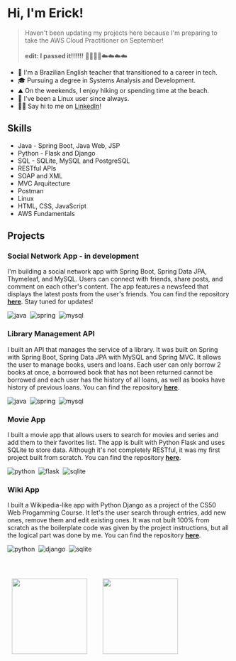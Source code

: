 # Hi, I'm Erick!

 > Haven't been updating my projects here because I'm preparing to take the AWS Cloud Practitioner on September!<br><br>
 > **edit: I passed it!!!!!!** 🥳🥳🥳🥳☁️☁️☁️☁️ 

- 🏫 I'm a Brazilian English teacher that transitioned to a career in tech.
- 🎓 Pursuing a degree in Systems Analysis and Development.
- ⛰️ On the weekends, I enjoy hiking or spending time at the beach.
- 🐧 I've been a Linux user since always.
- 🤝🏽 Say hi to me on [LinkedIn](https://www.linkedin.com/in/erickgnclvs)! 



## Skills

- Java - Spring Boot, Java Web, JSP
- Python - Flask and Django
- SQL - SQLite, MySQL and PostgreSQL
- RESTful APIs
- SOAP and XML
- MVC Arquitecture
- Postman
- Linux
- HTML, CSS, JavaScript
- AWS Fundamentals

## Projects

### Social Network App - in development
I'm building a social network app with Spring Boot, Spring Data JPA, Thymeleaf, and MySQL. Users can connect with friends, share posts, and comment on each other's content. The app features a newsfeed that displays the latest posts from the user's friends. You can find the repository **[here](https://github.com/erickgnclvs/socialnetwork)**. Stay tuned for updates!

![java](https://img.shields.io/badge/Java-ED8B00?style=for-the-badge&logo=openjdk&logoColor=white)&nbsp;
![spring](https://img.shields.io/badge/Spring-6DB33F?style=for-the-badge&logo=spring&logoColor=white)&nbsp;
![mysql](https://img.shields.io/badge/MySQL-00000F?style=for-the-badge&logo=mysql&logoColor=white)&nbsp;

### Library Management API
I built an API that manages the service of a library. It was built on Spring with Spring Boot, Spring Data JPA with MySQL and Spring MVC. It allows the user to manage books, users and loans. Each user can only borrow 2 books at once, a borrowed book that has not been returned cannot be borrowed and each user has the history of all loans, as well as books have history of previous loans. You can find the repository **[here](https://github.com/erickgnclvs/gerenciador-biblioteca)**.

![java](https://img.shields.io/badge/Java-ED8B00?style=for-the-badge&logo=openjdk&logoColor=white)&nbsp;
![spring](https://img.shields.io/badge/Spring-6DB33F?style=for-the-badge&logo=spring&logoColor=white)&nbsp;
![mysql](https://img.shields.io/badge/MySQL-00000F?style=for-the-badge&logo=mysql&logoColor=white)&nbsp;

### Movie App
I built a movie app that allows users to search for movies and series and add them to their favorites list. The app is built with Python Flask and uses SQLite to store data. Although it's not completely RESTful, it was my first project built from scratch. You can find the repository **[here](https://github.com/erickgnclvs/flask-movie-app)**.

![python](https://img.shields.io/badge/Python-14354C?style=for-the-badge&logo=python&logoColor=white)&nbsp;
![flask](https://img.shields.io/badge/Flask-000000?style=for-the-badge&logo=flask&logoColor=white)&nbsp;
![sqlite](https://img.shields.io/badge/SQLite-07405E?style=for-the-badge&logo=sqlite&logoColor=white)&nbsp;

### Wiki App
I built a Wikipedia-like app with Python Django as a project of the CS50 Web Progamming Course. It let's the user search through entries, add new ones, remove them and edit existing ones. It was not built 100% from scratch as the boilerplate code was given by the project instructions, but all the logical part was done by me. You can find the repository **[here](https://github.com/erickgnclvs/django-wiki-app)**.

![python](https://img.shields.io/badge/Python-14354C?style=for-the-badge&logo=python&logoColor=white)&nbsp;
![django](https://img.shields.io/badge/Django-092E20?style=for-the-badge&logo=django&logoColor=white)&nbsp;
![sqlite](https://img.shields.io/badge/SQLite-07405E?style=for-the-badge&logo=sqlite&logoColor=white)&nbsp;


<br>
<br>
<div style="margin:10px">
  <img height="170"  src="https://github-readme-streak-stats.herokuapp.com?user=erickgnclvs&theme=transparent&mode=weekly" />
 &nbsp;&nbsp;&nbsp;&nbsp;&nbsp;&nbsp;&nbsp;
  <img height="170" src="https://github-readme-stats.vercel.app/api/top-langs/?username=erickgnclvs&show_icons=true&theme=transparent&layout=compact" />
</div>
<br>
<br>
